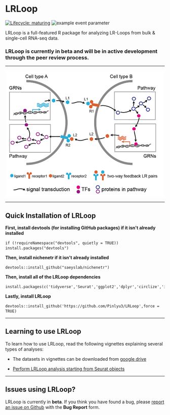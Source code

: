 # LRLoop
 [![Lifecycle: maturing](https://img.shields.io/badge/lifecycle-maturing-blue.svg)](https://www.tidyverse.org/lifecycle/#maturing) ![example event parameter](https://github.com/Pinlyu3/LRLoop/actions/workflows/R-CMD-check/badge.svg)


LRLoop is a full-featured R package for analyzing LR-Loops from bulk & single-cell RNA-seq data.

### LRLoop is currently in beta and will be in active development through the peer review process.

<hr>

<div  align="center">
<img src="Figures/LRLoops1.png" width = "500" height = "400" alt="LRLoops" align=center />
</div>

<hr>

## Quick Installation of LRLoop

**First, install devtools (for installing GitHub packages) if it isn't already installed**
```{r}
if (!requireNamespace("devtools", quietly = TRUE)) install.packages("devtools")
```

**Then, install nichenetr if it isn't already installed**
```{r}
devtools::install_github("saeyslab/nichenetr")
```

**Then, install all of the LRLoop dependencies**
```{r}
install.packages(c('tidyverse','Seurat','ggplot2','dplyr','circlize','igraph','RColorBrewer','writexl','pheatmap'))
```

**Lastly, install LRLoop**
```{r}
devtools::install_github('https://github.com/Pinlyu3/LRLoop',force = TRUE)
```

<hr>

## Learning to use LRLoop
To learn how to use LRLoop, read the following vignettes explaining several types of analyses:
- The datasets in vignettes can be downloaded from [google drive](https://drive.google.com/drive/folders/1WV0iSlAXCUwSZMSBnzsHdZc26RuyfunC?usp=sharing)

- [Perform LRLoop analysis starting from Seurat objects](vignettes/Main.md)





<hr>

## Issues using LRLoop?

LRLoop is currently in __beta__. If you think you have found a bug, please [report an issue on Github](https://github.com/Pinlyu3/LRLoop/issues) with the __Bug Report__ form.






